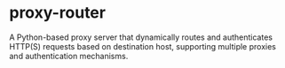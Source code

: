 # proxy-router
A Python-based proxy server that dynamically routes and authenticates HTTP(S) requests based on destination host, supporting multiple proxies and authentication mechanisms.
